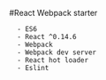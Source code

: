 #React Webpack starter 

```
  - ES6
  - React ^0.14.6
  - Webpack
  - Webpack dev server
  - React hot loader
  - Eslint
```